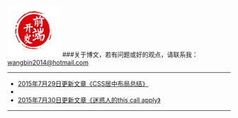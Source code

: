 ![WANGBIN·BLOG](images/logo.png)
###关于博文，若有问题或好的观点，请联系我：wangbin2014@hotmail.com

***

* [2015年7月29日更新文章《CSS居中布局总结》](http://wangbin2015.github.io/css/CSS%E5%B1%85%E4%B8%AD%E5%B8%83%E5%B1%80%E6%80%BB%E7%BB%93/)     
* 
* [2015年7月30日更新文章《迷惑人的this call apply》](http://wangbin2015.github.io/javascript/%E8%BF%B7%E6%83%91%E4%BA%BA%E7%9A%84this%20call%20apply/)

***

